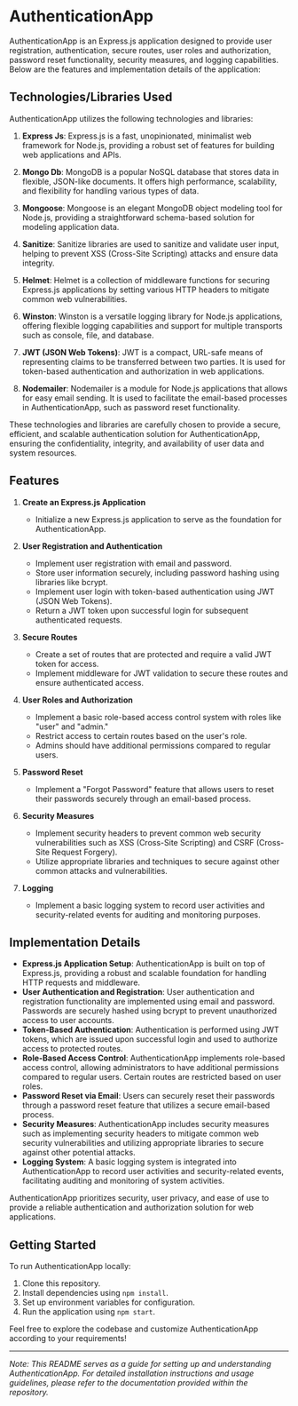 # AuthenticationApp

AuthenticationApp is an Express.js application designed to provide user registration, authentication, secure routes, user roles and authorization, password reset functionality, security measures, and logging capabilities. Below are the features and implementation details of the application:

## Technologies/Libraries Used

AuthenticationApp utilizes the following technologies and libraries:

1. **Express Js**: Express.js is a fast, unopinionated, minimalist web framework for Node.js, providing a robust set of features for building web applications and APIs.

2. **Mongo Db**: MongoDB is a popular NoSQL database that stores data in flexible, JSON-like documents. It offers high performance, scalability, and flexibility for handling various types of data.

3. **Mongoose**: Mongoose is an elegant MongoDB object modeling tool for Node.js, providing a straightforward schema-based solution for modeling application data.

4. **Sanitize**: Sanitize libraries are used to sanitize and validate user input, helping to prevent XSS (Cross-Site Scripting) attacks and ensure data integrity.

5. **Helmet**: Helmet is a collection of middleware functions for securing Express.js applications by setting various HTTP headers to mitigate common web vulnerabilities.

6. **Winston**: Winston is a versatile logging library for Node.js applications, offering flexible logging capabilities and support for multiple transports such as console, file, and database.

7. **JWT (JSON Web Tokens)**: JWT is a compact, URL-safe means of representing claims to be transferred between two parties. It is used for token-based authentication and authorization in web applications.

8. **Nodemailer**: Nodemailer is a module for Node.js applications that allows for easy email sending. It is used to facilitate the email-based processes in AuthenticationApp, such as password reset functionality.

These technologies and libraries are carefully chosen to provide a secure, efficient, and scalable authentication solution for AuthenticationApp, ensuring the confidentiality, integrity, and availability of user data and system resources.

## Features

1. **Create an Express.js Application**
   - Initialize a new Express.js application to serve as the foundation for AuthenticationApp.

2. **User Registration and Authentication**
   - Implement user registration with email and password.
   - Store user information securely, including password hashing using libraries like bcrypt.
   - Implement user login with token-based authentication using JWT (JSON Web Tokens).
   - Return a JWT token upon successful login for subsequent authenticated requests.

3. **Secure Routes**
   - Create a set of routes that are protected and require a valid JWT token for access.
   - Implement middleware for JWT validation to secure these routes and ensure authenticated access.

4. **User Roles and Authorization**
   - Implement a basic role-based access control system with roles like "user" and "admin."
   - Restrict access to certain routes based on the user's role.
   - Admins should have additional permissions compared to regular users.

5. **Password Reset**
   - Implement a "Forgot Password" feature that allows users to reset their passwords securely through an email-based process.

6. **Security Measures**
   - Implement security headers to prevent common web security vulnerabilities such as XSS (Cross-Site Scripting) and CSRF (Cross-Site Request Forgery).
   - Utilize appropriate libraries and techniques to secure against other common attacks and vulnerabilities.

7. **Logging**
   - Implement a basic logging system to record user activities and security-related events for auditing and monitoring purposes.

## Implementation Details

- **Express.js Application Setup**: AuthenticationApp is built on top of Express.js, providing a robust and scalable foundation for handling HTTP requests and middleware.
- **User Authentication and Registration**: User authentication and registration functionality are implemented using email and password. Passwords are securely hashed using bcrypt to prevent unauthorized access to user accounts.
- **Token-Based Authentication**: Authentication is performed using JWT tokens, which are issued upon successful login and used to authorize access to protected routes.
- **Role-Based Access Control**: AuthenticationApp implements role-based access control, allowing administrators to have additional permissions compared to regular users. Certain routes are restricted based on user roles.
- **Password Reset via Email**: Users can securely reset their passwords through a password reset feature that utilizes a secure email-based process.
- **Security Measures**: AuthenticationApp includes security measures such as implementing security headers to mitigate common web security vulnerabilities and utilizing appropriate libraries to secure against other potential attacks.
- **Logging System**: A basic logging system is integrated into AuthenticationApp to record user activities and security-related events, facilitating auditing and monitoring of system activities.

AuthenticationApp prioritizes security, user privacy, and ease of use to provide a reliable authentication and authorization solution for web applications.

## Getting Started

To run AuthenticationApp locally:

1. Clone this repository.
2. Install dependencies using `npm install`.
3. Set up environment variables for configuration.
4. Run the application using `npm start`.

Feel free to explore the codebase and customize AuthenticationApp according to your requirements!

---

*Note: This README serves as a guide for setting up and understanding AuthenticationApp. For detailed installation instructions and usage guidelines, please refer to the documentation provided within the repository.*
